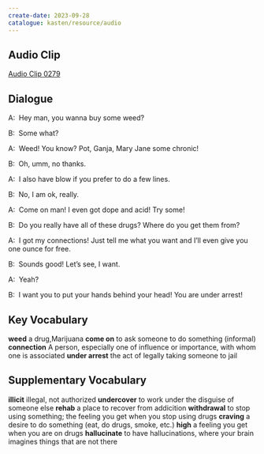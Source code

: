 ```yaml
---
create-date: 2023-09-28
catalogue: kasten/resource/audio
---
```


## Audio Clip
[Audio Clip 0279](https://archive.org/download/englishpod_all/englishpod_0279dg.mp3)

## Dialogue
A:  Hey man, you wanna buy some weed? 

B:  Some what? 

A:  Weed! You know? Pot, Ganja, Mary Jane some chronic! 

B:  Oh, umm, no thanks. 

A:  I also have blow if you prefer to do a few lines. 

B:  No, I am ok, really. 

A:  Come on man! I even got dope and acid! Try some! 

B:  Do you really have all of these drugs? Where do you get them from? 

A:  I got my connections!  Just tell me what you want and I’ll even give you one ounce for free. 

B:  Sounds good! Let’s see, I want. 

A:  Yeah? 

B:  I want you to put your hands behind your head! You are under arrest! 

## Key Vocabulary
**weed**              a drug,Marijuana
**come on**           to ask someone to do something (informal)
**connection**        A person, especially one of influence or importance, with whom one is associated
**under arrest**      the act of legally taking someone to jail

## Supplementary Vocabulary
**illicit**          illegal, not authorized
**undercover**       to work under the disguise of someone else
**rehab**            a place to recover from addicition
**withdrawal**       to stop using something; the feeling you get when you stop using drugs
**craving**          a desire to do something (eat, do drugs, smoke, etc.)
**high**             a feeling you get when you are on drugs
**hallucinate**      to have hallucinations, where your brain imagines things that are not there
